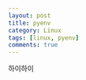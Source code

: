 ```yaml
---
layout: post
title: pyenv 
category: Linux
tags: [linux, pyenv]
comments: true
---
```


하이하이
